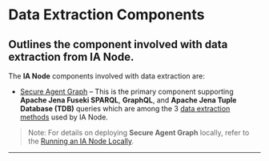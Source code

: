 # Data Extraction Components
## Outlines the component involved with data extraction from IA Node.

The **IA Node** components involved with data extraction are:  
- [Secure Agent Graph](https://github.com/National-Digital-Twin/secure-agent-graph) – This is the primary component supporting **Apache Jena Fuseki SPARQL**, **GraphQL**, and **Apache Jena Tuple Database (TDB)** queries which are among the 3 [data extraction methods](../data-extraction-methods.md) used by IA Node.  

> Note: For details on deploying **Secure Agent Graph** locally, refer to the [Running an IA Node Locally](../Deployment/DeploymentLocal.md).  

---
